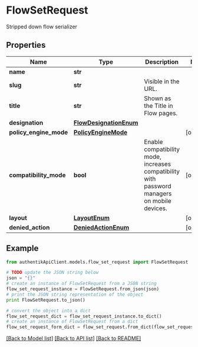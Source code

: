 # FlowSetRequest

Stripped down flow serializer

## Properties
Name | Type | Description | Notes
------------ | ------------- | ------------- | -------------
**name** | **str** |  | 
**slug** | **str** | Visible in the URL. | 
**title** | **str** | Shown as the Title in Flow pages. | 
**designation** | [**FlowDesignationEnum**](FlowDesignationEnum.md) |  | 
**policy_engine_mode** | [**PolicyEngineMode**](PolicyEngineMode.md) |  | [optional] 
**compatibility_mode** | **bool** | Enable compatibility mode, increases compatibility with password managers on mobile devices. | [optional] 
**layout** | [**LayoutEnum**](LayoutEnum.md) |  | [optional] 
**denied_action** | [**DeniedActionEnum**](DeniedActionEnum.md) |  | [optional] 

## Example

```python
from authentikApiClient.models.flow_set_request import FlowSetRequest

# TODO update the JSON string below
json = "{}"
# create an instance of FlowSetRequest from a JSON string
flow_set_request_instance = FlowSetRequest.from_json(json)
# print the JSON string representation of the object
print FlowSetRequest.to_json()

# convert the object into a dict
flow_set_request_dict = flow_set_request_instance.to_dict()
# create an instance of FlowSetRequest from a dict
flow_set_request_form_dict = flow_set_request.from_dict(flow_set_request_dict)
```
[[Back to Model list]](../README.md#documentation-for-models) [[Back to API list]](../README.md#documentation-for-api-endpoints) [[Back to README]](../README.md)


